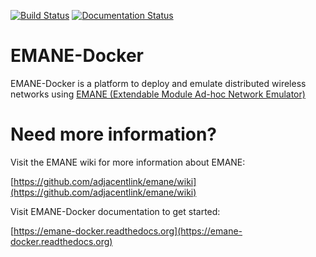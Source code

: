 [![Build Status](https://travis-ci.com/gokarslan/emane-docker.svg?token=q3HaKjfJDzXzenoF3wmP&branch=master)](https://travis-ci.com/gokarslan/emane-docker)
[![Documentation Status](https://readthedocs.org/projects/emane-docker/badge/?version=latest)](https://emane-docker.readthedocs.io/en/latest/?badge=latest)

# EMANE-Docker

EMANE-Docker is a platform to deploy and emulate distributed wireless networks using [EMANE (Extendable Module Ad-hoc Network Emulator)](https://github.com/adjacentlink/emane) 

# Need more information?

Visit the EMANE wiki for more information about EMANE:

[https://github.com/adjacentlink/emane/wiki](https://github.com/adjacentlink/emane/wiki)

Visit EMANE-Docker documentation to get started:

[https://emane-docker.readthedocs.org](https://emane-docker.readthedocs.org)
